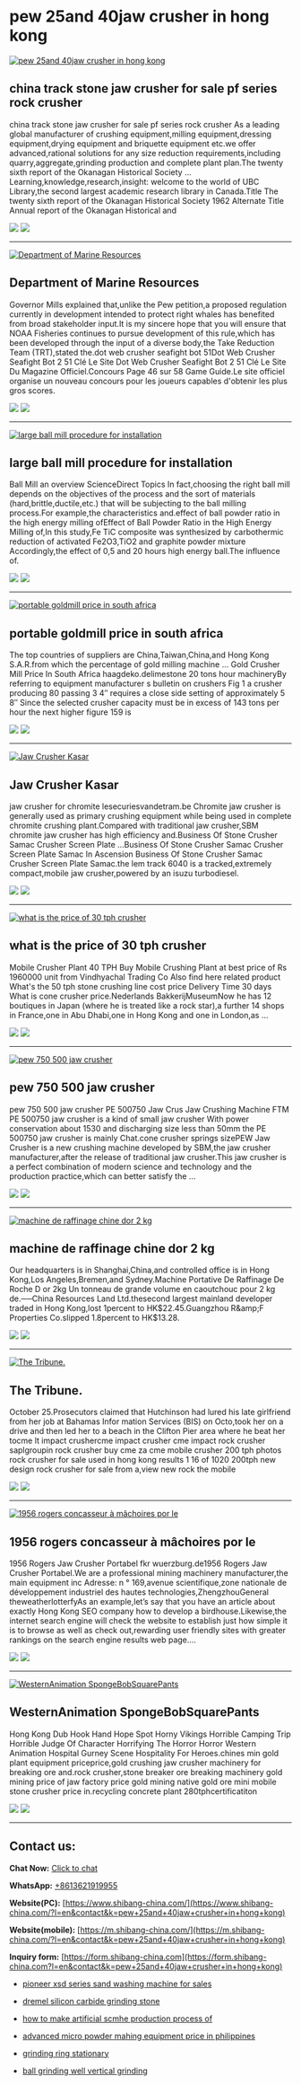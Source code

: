 # pew 25and 40jaw crusher in hong kong

<a href="https://swt.shibang-china.com/?l=en&img&k=pew+25and+40jaw+crusher+in+hong+kong" target="_blank">![pew 25and 40jaw crusher in hong kong](http://static.shibang-china.com/all-800x300/708.jpg)</a>

## china track stone jaw crusher for sale pf series rock crusher
china track stone jaw crusher for sale pf series rock crusher As a leading global manufacturer of crushing equipment,milling equipment,dressing equipment,drying equipment and briquette equipment etc.we offer advanced,rational solutions for any size reduction requirements,including quarry,aggregate,grinding production and complete plant plan.The twenty sixth report of the Okanagan Historical Society …Learning,knowledge,research,insight: welcome to the world of UBC Library,the second largest academic research library in Canada.Title The twenty sixth report of the Okanagan Historical Society 1962 Alternate Title Annual report of the Okanagan Historical and


<a href="https://whatsapp.shibangsoft.com/WhatsApp.php" target="_blank" title="WhatsApp">![](http://static.shibang-china.com/icon/whatsapp.png)</a> <a href="https://swt.shibang-china.com/?l=en&icon&k=pew+25and+40jaw+crusher+in+hong+kong" target="_blank">![](http://static.shibang-china.com/icon/chat-en.png)</a>

---

<a href="https://swt.shibang-china.com/?l=en&img&k=pew+25and+40jaw+crusher+in+hong+kong" target="_blank">![Department of Marine Resources](http://static.shibang-china.com/all-800x300/705.jpg)</a>

## Department of Marine Resources
Governor Mills explained that,unlike the Pew petition,a proposed regulation currently in development intended to protect right whales has benefited from broad stakeholder input.It is my sincere hope that you will ensure that NOAA Fisheries continues to pursue development of this rule,which has been developed through the input of a diverse body,the Take Reduction Team (TRT),stated the.dot web crusher seafight bot 51Dot Web Crusher Seafight Bot 2 51 Cl&#233; Le Site Dot Web Crusher Seafight Bot 2 51 Cl&#233; Le Site Du Magazine Officiel.Concours Page 46 sur 58 Game Guide.Le site officiel organise un nouveau concours pour les joueurs capables d'obtenir les plus gros scores.


<a href="https://whatsapp.shibangsoft.com/WhatsApp.php" target="_blank" title="WhatsApp">![](http://static.shibang-china.com/icon/whatsapp.png)</a> <a href="https://swt.shibang-china.com/?l=en&icon&k=pew+25and+40jaw+crusher+in+hong+kong" target="_blank">![](http://static.shibang-china.com/icon/chat-en.png)</a>

---

<a href="https://swt.shibang-china.com/?l=en&img&k=pew+25and+40jaw+crusher+in+hong+kong" target="_blank">![large ball mill procedure for installation](http://static.shibang-china.com/all-800x300/448.jpg)</a>

## large ball mill procedure for installation
Ball Mill an overview ScienceDirect Topics In fact,choosing the right ball mill depends on the objectives of the process and the sort of materials (hard,brittle,ductile,etc.) that will be subjecting to the ball milling process.For example,the characteristics and.effect of ball powder ratio in the high energy milling ofEffect of Ball Powder Ratio in the High Energy Milling of,In this study,Fe TiC composite was synthesized by carbothermic reduction of activated Fe2O3,TiO2 and graphite powder mixture Accordingly,the effect of 0,5 and 20 hours high energy ball.The influence of.


<a href="https://whatsapp.shibangsoft.com/WhatsApp.php" target="_blank" title="WhatsApp">![](http://static.shibang-china.com/icon/whatsapp.png)</a> <a href="https://swt.shibang-china.com/?l=en&icon&k=pew+25and+40jaw+crusher+in+hong+kong" target="_blank">![](http://static.shibang-china.com/icon/chat-en.png)</a>

---

<a href="https://swt.shibang-china.com/?l=en&img&k=pew+25and+40jaw+crusher+in+hong+kong" target="_blank">![portable goldmill price in south africa](http://static.shibang-china.com/all-800x300/1349.jpg)</a>

## portable goldmill price in south africa
The top countries of suppliers are China,Taiwan,China,and Hong Kong S.A.R.from which the percentage of gold milling machine … Gold Crusher Mill Price In South Africa haagdeko.delimestone 20 tons hour machineryBy referring to equipment manufacturer s bulletin on crushers Fig 1 a crusher producing 80 passing 3 4″ requires a close side setting of approximately 5 8″ Since the selected crusher capacity must be in excess of 143 tons per hour the next higher figure 159 is


<a href="https://whatsapp.shibangsoft.com/WhatsApp.php" target="_blank" title="WhatsApp">![](http://static.shibang-china.com/icon/whatsapp.png)</a> <a href="https://swt.shibang-china.com/?l=en&icon&k=pew+25and+40jaw+crusher+in+hong+kong" target="_blank">![](http://static.shibang-china.com/icon/chat-en.png)</a>

---

<a href="https://swt.shibang-china.com/?l=en&img&k=pew+25and+40jaw+crusher+in+hong+kong" target="_blank">![Jaw Crusher Kasar](http://static.shibang-china.com/all-800x300/363.jpg)</a>

## Jaw Crusher Kasar
jaw crusher for chromite lesecuriesvandetram.be Chromite jaw crusher is generally used as primary crushing equipment while being used in complete chromite crushing plant.Compared with traditional jaw crusher,SBM chromite jaw crusher has high efficiency and.Business Of Stone Crusher Samac Crusher Screen Plate …Business Of Stone Crusher Samac Crusher Screen Plate Samac In Ascension Business Of Stone Crusher Samac Crusher Screen Plate Samac.the lem track 6040 is a tracked,extremely compact,mobile jaw crusher,powered by an isuzu turbodiesel.


<a href="https://whatsapp.shibangsoft.com/WhatsApp.php" target="_blank" title="WhatsApp">![](http://static.shibang-china.com/icon/whatsapp.png)</a> <a href="https://swt.shibang-china.com/?l=en&icon&k=pew+25and+40jaw+crusher+in+hong+kong" target="_blank">![](http://static.shibang-china.com/icon/chat-en.png)</a>

---

<a href="https://swt.shibang-china.com/?l=en&img&k=pew+25and+40jaw+crusher+in+hong+kong" target="_blank">![what is the price of 30 tph crusher](http://static.shibang-china.com/all-800x300/1045.jpg)</a>

## what is the price of 30 tph crusher
Mobile Crusher Plant 40 TPH Buy Mobile Crushing Plant at best price of Rs 1960000 unit from Vindhyachal Trading Co Also find here related product What's the 50 tph stone crushing line cost price Delivery Time 30 days What is cone crusher price.Nederlands BakkerijMuseumNow he has 12 boutiques in Japan (where he is treated like a rock star),a further 14 shops in France,one in Abu Dhabi,one in Hong Kong and one in London,as …


<a href="https://whatsapp.shibangsoft.com/WhatsApp.php" target="_blank" title="WhatsApp">![](http://static.shibang-china.com/icon/whatsapp.png)</a> <a href="https://swt.shibang-china.com/?l=en&icon&k=pew+25and+40jaw+crusher+in+hong+kong" target="_blank">![](http://static.shibang-china.com/icon/chat-en.png)</a>

---

<a href="https://swt.shibang-china.com/?l=en&img&k=pew+25and+40jaw+crusher+in+hong+kong" target="_blank">![pew 750 500 jaw crusher](http://static.shibang-china.com/all-800x300/48.jpg)</a>

## pew 750 500 jaw crusher
pew 750 500 jaw crusher PE 500750 Jaw Crus Jaw Crushing Machine FTM PE 500750 jaw crusher is a kind of small jaw crusher With power conservation about 1530 and discharging size less than 50mm the PE 500750 jaw crusher is mainly Chat.cone crusher springs sizePEW Jaw Crusher is a new crushing machine developed by SBM,the jaw crusher manufacturer,after the release of traditional jaw crusher.This jaw crusher is a perfect combination of modern science and technology and the production practice,which can better satisfy the …


<a href="https://whatsapp.shibangsoft.com/WhatsApp.php" target="_blank" title="WhatsApp">![](http://static.shibang-china.com/icon/whatsapp.png)</a> <a href="https://swt.shibang-china.com/?l=en&icon&k=pew+25and+40jaw+crusher+in+hong+kong" target="_blank">![](http://static.shibang-china.com/icon/chat-en.png)</a>

---

<a href="https://swt.shibang-china.com/?l=en&img&k=pew+25and+40jaw+crusher+in+hong+kong" target="_blank">![machine de raffinage chine dor 2 kg](http://static.shibang-china.com/all-800x300/943.jpg)</a>

## machine de raffinage chine dor 2 kg
Our headquarters is in Shanghai,China,and controlled office is in Hong Kong,Los Angeles,Bremen,and Sydney.Machine Portative De Raffinage De Roche D or 2kg Un tonneau de grande volume en caoutchouc pour 2 kg de.──China Resources Land Ltd.thesecond largest mainland developer traded in Hong Kong,lost 1percent to HK$22.45.Guangzhou R&amp;F Properties Co.slipped 1.8percent to HK$13.28.


<a href="https://whatsapp.shibangsoft.com/WhatsApp.php" target="_blank" title="WhatsApp">![](http://static.shibang-china.com/icon/whatsapp.png)</a> <a href="https://swt.shibang-china.com/?l=en&icon&k=pew+25and+40jaw+crusher+in+hong+kong" target="_blank">![](http://static.shibang-china.com/icon/chat-en.png)</a>

---

<a href="https://swt.shibang-china.com/?l=en&img&k=pew+25and+40jaw+crusher+in+hong+kong" target="_blank">![The Tribune.](http://static.shibang-china.com/all-800x300/1518.jpg)</a>

## The Tribune.
October 25.Prosecutors claimed that Hutchinson had lured his late girlfriend from her job at Bahamas Infor mation Services (BIS) on Octo,took her on a drive and then led her to a beach in the Clifton Pier area where he beat her tocme lt impact crushercme impact crusher cme impact rock crusher saplgroupin rock crusher buy cme za cme mobile crusher 200 tph photos rock crusher for sale used in hong kong results 1 16 of 1020 200tph new design rock crusher for sale from a,view new rock the mobile


<a href="https://whatsapp.shibangsoft.com/WhatsApp.php" target="_blank" title="WhatsApp">![](http://static.shibang-china.com/icon/whatsapp.png)</a> <a href="https://swt.shibang-china.com/?l=en&icon&k=pew+25and+40jaw+crusher+in+hong+kong" target="_blank">![](http://static.shibang-china.com/icon/chat-en.png)</a>

---

<a href="https://swt.shibang-china.com/?l=en&img&k=pew+25and+40jaw+crusher+in+hong+kong" target="_blank">![1956 rogers concasseur &#224; m&#226;choires por le](http://static.shibang-china.com/all-800x300/1006.jpg)</a>

## 1956 rogers concasseur &#224; m&#226;choires por le
1956 Rogers Jaw Crusher Portabel fkr wuerzburg.de1956 Rogers Jaw Crusher Portabel.We are a professional mining machinery manufacturer,the main equipment inc Adresse: n &#176; 169,avenue scientifique,zone nationale de d&#233;veloppement industriel des hautes technologies,ZhengzhouGeneral theweatherlotterfyAs an example,let’s say that you have an article about exactly Hong Kong SEO company how to develop a birdhouse.Likewise,the internet search engine will check the website to establish just how simple it is to browse as well as check out,rewarding user friendly sites with greater rankings on the search engine results web page.…


<a href="https://whatsapp.shibangsoft.com/WhatsApp.php" target="_blank" title="WhatsApp">![](http://static.shibang-china.com/icon/whatsapp.png)</a> <a href="https://swt.shibang-china.com/?l=en&icon&k=pew+25and+40jaw+crusher+in+hong+kong" target="_blank">![](http://static.shibang-china.com/icon/chat-en.png)</a>

---

<a href="https://swt.shibang-china.com/?l=en&img&k=pew+25and+40jaw+crusher+in+hong+kong" target="_blank">![WesternAnimation SpongeBobSquarePants](http://static.shibang-china.com/all-800x300/265.jpg)</a>

## WesternAnimation SpongeBobSquarePants
Hong Kong Dub Hook Hand Hope Spot Horny Vikings Horrible Camping Trip Horrible Judge Of Character Horrifying The Horror Horror Western Animation Hospital Gurney Scene Hospitality For Heroes.chines min gold plant equipment priceprice,gold crushing jaw crusher machinery for breaking ore and.rock crusher,stone breaker ore breaking machinery gold mining price of jaw factory price gold mining native gold ore mini mobile stone crusher price in.recycling concrete plant 280tphcertificatiton


<a href="https://whatsapp.shibangsoft.com/WhatsApp.php" target="_blank" title="WhatsApp">![](http://static.shibang-china.com/icon/whatsapp.png)</a> <a href="https://swt.shibang-china.com/?l=en&icon&k=pew+25and+40jaw+crusher+in+hong+kong" target="_blank">![](http://static.shibang-china.com/icon/chat-en.png)</a>

---
## Contact us:

**Chat Now:** [Click to chat](https://swt.shibang-china.com?l=en&contact&k=pew+25and+40jaw+crusher+in+hong+kong)

**WhatsApp:**  [+8613621919955](https://whatsapp.shibangsoft.com/WhatsApp.php)

**Website(PC):** [https://www.shibang-china.com/](https://www.shibang-china.com/?l=en&contact&k=pew+25and+40jaw+crusher+in+hong+kong)

**Website(mobile):** [https://m.shibang-china.com/](https://m.shibang-china.com/?l=en&contact&k=pew+25and+40jaw+crusher+in+hong+kong)

**Inquiry form:** [https://form.shibang-china.com](https://form.shibang-china.com?l=en&contact&k=pew+25and+40jaw+crusher+in+hong+kong)

* [pioneer xsd series sand washing machine for sales](../151/pioneer%20xsd%20series%20sand%20washing%20machine%20for%20sales.md)

* [dremel silicon carbide grinding stone](../151/dremel%20silicon%20carbide%20grinding%20stone.md)

* [how to make artificial scmhe production process of](../152/how%20to%20make%20artificial%20scmhe%20production%20process%20of.md)

* [advanced micro powder mahing equipment price in philippines](../151/advanced%20micro%20powder%20mahing%20equipment%20price%20in%20philippines.md)

* [grinding ring stationary](../159/grinding%20ring%20stationary.md)

* [ball grinding well vertical grinding](../151/ball%20grinding%20well%20vertical%20grinding.md)